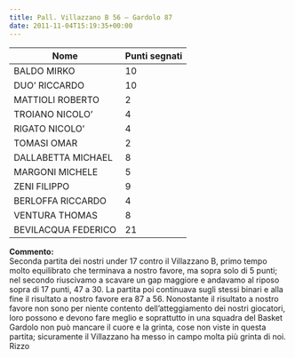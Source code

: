 ```yaml
---
title: Pall. Villazzano B 56 – Gardolo 87
date: 2011-11-04T15:19:35+00:00
---
```

| **Nome** | **Punti segnati** |
| -------- | ----------------- |
| BALDO MIRKO | 10 |
| DUO’ RICCARDO | 10 |
| MATTIOLI ROBERTO | 2 |
| TROIANO NICOLO’ | 4 |
| RIGATO NICOLO’ | 4 |
| TOMASI OMAR | 2 |
| DALLABETTA MICHAEL | 8 |
| MARGONI MICHELE | 5 |
| ZENI FILIPPO | 9 |
| BERLOFFA RICCARDO | 4 |
| VENTURA THOMAS | 8 |
| BEVILACQUA FEDERICO | 21 |

**Commento:**  
Seconda partita dei nostri under 17 contro il Villazzano B, primo tempo molto equilibrato che terminava a nostro favore, ma sopra solo di 5 punti; nel secondo riuscivamo a scavare un gap maggiore e andavamo al riposo sopra di 17 punti, 47 a 30. La partita poi continuava sugli stessi binari e alla fine il risultato a nostro favore era 87 a 56. Nonostante il risultato a nostro favore non sono per niente contento dell’atteggiamento dei nostri giocatori, loro possono e devono fare meglio e soprattutto in una squadra del Basket Gardolo non può mancare il cuore e la grinta, cose non viste in questa partita; sicuramente il Villazzano ha messo in campo molta più grinta di noi. Rizzo